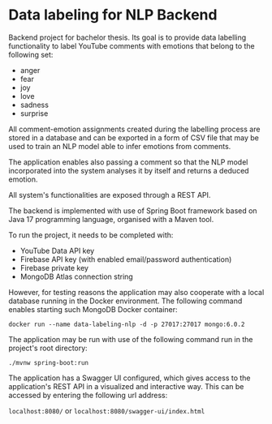 # Data labeling for NLP Backend

Backend project for bachelor thesis. 
Its goal is to provide data labelling functionality to label YouTube comments 
with emotions that belong to the following set: 

- anger
- fear
- joy
- love
- sadness
- surprise

All comment-emotion assignments created during the labelling process are stored in a database
and can be exported in a form of CSV file that may be used to train an NLP model able
to infer emotions from comments. 

The application enables also passing a comment so that the NLP model incorporated into the system
analyses it by itself and returns a deduced emotion. 

All system's functionalities are exposed through a REST API. 

The backend is implemented with use of Spring Boot framework based on Java 17 programming language, 
organised with a Maven tool. 

To run the project, it needs to be completed with: 
- YouTube Data API key
- Firebase API key (with enabled email/password authentication)
- Firebase private key
- MongoDB Atlas connection string

However, for testing reasons the application may also cooperate with a local database 
running in the Docker environment. The following command enables starting such MongoDB Docker container:

`docker run --name data-labeling-nlp -d -p 27017:27017 mongo:6.0.2`

The application may be run with use of the following command run in the project's root directory: 

`./mvnw spring-boot:run`

The application has a Swagger UI  configured, which gives access to the application's REST API in a visualized and interactive way. 
This can be accessed by entering the following url address:

`localhost:8080/`
or
`localhost:8080/swagger-ui/index.html`
